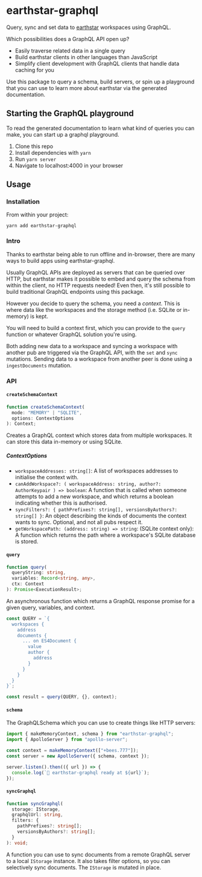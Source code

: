 # earthstar-graphql

Query, sync and set data to [earthstar](https://github.com/cinnamon-bun/earthstar) workspaces using GraphQL.

Which possibilities does a GraphQL API open up?

- Easily traverse related data in a single query
- Build earthstar clients in other languages than JavaScript
- Simplify client development with GraphQL clients that handle data caching for you

Use this package to query a schema, build servers, or spin up a playground that you can use to learn more about earthstar via the generated documentation.

## Starting the GraphQL playground

To read the generated documentation to learn what kind of queries you can make, you can start up a graphql playground.

1. Clone this repo
2. Install dependencies with `yarn`
3. Run `yarn server`
4. Navigate to localhost:4000 in your browser

## Usage

### Installation

From within your project:

```
yarn add earthstar-graphql
```

### Intro

Thanks to earthstar being able to run offline and in-browser, there are many ways to build apps using earthstar-graphql.

Usually GraphQL APIs are deployed as servers that can be queried over HTTP, but earthstar makes it possible to embed and query the schema from within the client, no HTTP requests needed!
Even then, it's still possible to build traditional GraphQL endpoints using this package.

However you decide to query the schema, you need a _context_. This is where data like the workspaces and the storage method (i.e. SQLite or in-memory) is kept.

You will need to build a context first, which you can provide to the `query` function or whatever GraphQL solution you're using.

Both adding new data to a workspace and syncing a workspace with another pub are triggered via the GraphQL API, with the `set` and `sync` mutations. Sending data to a workspace from another peer is done using a `ingestDocuments` mutation.

### API

#### `createSchemaContext`

```ts
function createSchemaContext(
  mode: "MEMORY" | "SQLITE",
  options: ContextOptions
): Context;
```

Creates a GraphQL context which stores data from multiple workspaces. It can store this data in-memory or using SQLite.

##### ContextOptions

- `workspaceAddresses: string[]`: A list of workspaces addresses to initialise the context with.
- `canAddWorkspace?: ( workspaceAddress: string, author?: AuthorKeypair ) => boolean`: A function that is called when someone attempts to add a new workspace, and which returns a boolean indicating whether this is authorised.
- `syncFilters?: { pathPrefixes?: string[], versionsByAuthors?: string[] }`: An object describing the kinds of documents the context wants to sync. Optional, and not all pubs respect it.
- `getWorkspacePath: (address: string) => string`: (SQLite context only): A function which returns the path where a workspace's SQLite database is stored.

#### `query`

```ts
function query(
  queryString: string,
  variables: Record<string, any>,
  ctx: Context
): Promise<ExecutionResult>;
```

An asynchronous function which returns a GraphQL response promise for a given query, variables, and context.

```ts
const QUERY = `{
  workspaces {
    address
    documents {
      ... on ES4Document {
        value
        author {
          address
        }
      }
    }
  }  
}`;

const result = query(QUERY, {}, context);
```

#### `schema`

The GraphQLSchema which you can use to create things like HTTP servers:

```js
import { makeMemoryContext, schema } from "earthstar-graphql";
import { ApolloServer } from "apollo-server";

const context = makeMemoryContext(["+bees.777"]);
const server = new ApolloServer({ schema, context });

server.listen().then(({ url }) => {
  console.log(`🍄 earthstar-graphql ready at ${url}`);
});
```

#### `syncGraphql`

```ts
function syncGraphql(
  storage: IStorage,
  graphqlUrl: string,
  filters: {
    pathPrefixes?: string[];
    versionsByAuthors?: string[];
  }
): void;
```

A function you can use to sync documents from a remote GraphQL server to a local `IStorage` instance. It also takes filter options, so you can selectively sync documents. The `IStorage` is mutated in place.
